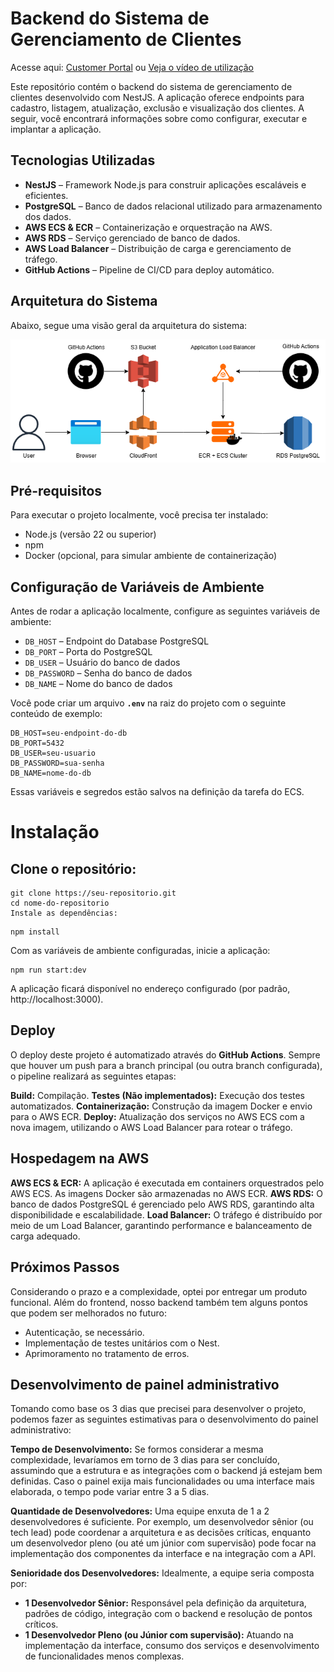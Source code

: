 # Backend do Sistema de Gerenciamento de Clientes

Acesse aqui: [Customer Portal](https://dmx616r1r0n7b.cloudfront.net/) ou [Veja o vídeo de utilização](https://youtu.be/5wfcGZdMccQ)

Este repositório contém o backend do sistema de gerenciamento de clientes desenvolvido com NestJS. A aplicação oferece endpoints para cadastro, listagem, atualização, exclusão e visualização dos clientes. A seguir, você encontrará informações sobre como configurar, executar e implantar a aplicação.

## Tecnologias Utilizadas

- **NestJS** – Framework Node.js para construir aplicações escaláveis e eficientes.
- **PostgreSQL** – Banco de dados relacional utilizado para armazenamento dos dados.
- **AWS ECS & ECR** – Containerização e orquestração na AWS.
- **AWS RDS** – Serviço gerenciado de banco de dados.
- **AWS Load Balancer** – Distribuição de carga e gerenciamento de tráfego.
- **GitHub Actions** – Pipeline de CI/CD para deploy automático.

## Arquitetura do Sistema

Abaixo, segue uma visão geral da arquitetura do sistema:

![Arquitetura do Sistema](./docs/arquitetura.png)

## Pré-requisitos

Para executar o projeto localmente, você precisa ter instalado:

- Node.js (versão 22 ou superior)
- npm
- Docker (opcional, para simular ambiente de containerização)

## Configuração de Variáveis de Ambiente

Antes de rodar a aplicação localmente, configure as seguintes variáveis de ambiente:

- `DB_HOST` – Endpoint do Database PostgreSQL
- `DB_PORT` – Porta do PostgreSQL
- `DB_USER` – Usuário do banco de dados
- `DB_PASSWORD` – Senha do banco de dados
- `DB_NAME` – Nome do banco de dados

Você pode criar um arquivo **`.env`** na raiz do projeto com o seguinte conteúdo de exemplo:

```
DB_HOST=seu-endpoint-do-db
DB_PORT=5432
DB_USER=seu-usuario
DB_PASSWORD=sua-senha
DB_NAME=nome-do-db
```

Essas variáveis e segredos estão salvos na definição da tarefa do ECS.

# Instalação
## Clone o repositório:

```
git clone https://seu-repositorio.git
cd nome-do-repositorio
Instale as dependências:
```

```
npm install
```

Com as variáveis de ambiente configuradas, inicie a aplicação:

```
npm run start:dev
```

A aplicação ficará disponível no endereço configurado (por padrão, http://localhost:3000).

## Deploy
O deploy deste projeto é automatizado através do **GitHub Actions**. Sempre que houver um push para a branch principal (ou outra branch configurada), o pipeline realizará as seguintes etapas:

**Build:** Compilação.
**Testes (Não implementados):** Execução dos testes automatizados.
**Containerização:** Construção da imagem Docker e envio para o AWS ECR.
**Deploy:** Atualização dos serviços no AWS ECS com a nova imagem, utilizando o AWS Load Balancer para rotear o tráfego.


## Hospedagem na AWS
**AWS ECS & ECR:** A aplicação é executada em containers orquestrados pelo AWS ECS. As imagens Docker são armazenadas no AWS ECR.
**AWS RDS:** O banco de dados PostgreSQL é gerenciado pelo AWS RDS, garantindo alta disponibilidade e escalabilidade.
**Load Balancer:** O tráfego é distribuído por meio de um Load Balancer, garantindo performance e balanceamento de carga adequado.

## Próximos Passos
Considerando o prazo e a complexidade, optei por entregar um produto funcional.
Além do frontend, nosso backend também tem alguns pontos que podem ser melhorados no futuro:
- Autenticação, se necessário.
- Implementação de testes unitários com o Nest.
- Aprimoramento no tratamento de erros.

## Desenvolvimento de painel administrativo
Tomando como base os 3 dias que precisei para desenvolver o projeto, podemos fazer as seguintes estimativas para o desenvolvimento do painel administrativo:

**Tempo de Desenvolvimento:**
Se formos considerar a mesma complexidade, levaríamos em torno de 3 dias para ser concluído, assumindo que a estrutura e as integrações com o backend já estejam bem definidas. Caso o painel exija mais funcionalidades ou uma interface mais elaborada, o tempo pode variar entre 3 a 5 dias.

**Quantidade de Desenvolvedores:**
Uma equipe enxuta de 1 a 2 desenvolvedores é suficiente. Por exemplo, um desenvolvedor sênior (ou tech lead) pode coordenar a arquitetura e as decisões críticas, enquanto um desenvolvedor pleno (ou até um júnior com supervisão) pode focar na implementação dos componentes da interface e na integração com a API.

**Senioridade dos Desenvolvedores:**
Idealmente, a equipe seria composta por:

- **1 Desenvolvedor Sênior:** Responsável pela definição da arquitetura, padrões de código, integração com o backend e resolução de pontos críticos.
- **1 Desenvolvedor Pleno (ou Júnior com supervisão):** Atuando na implementação da interface, consumo dos serviços e desenvolvimento de funcionalidades menos complexas.